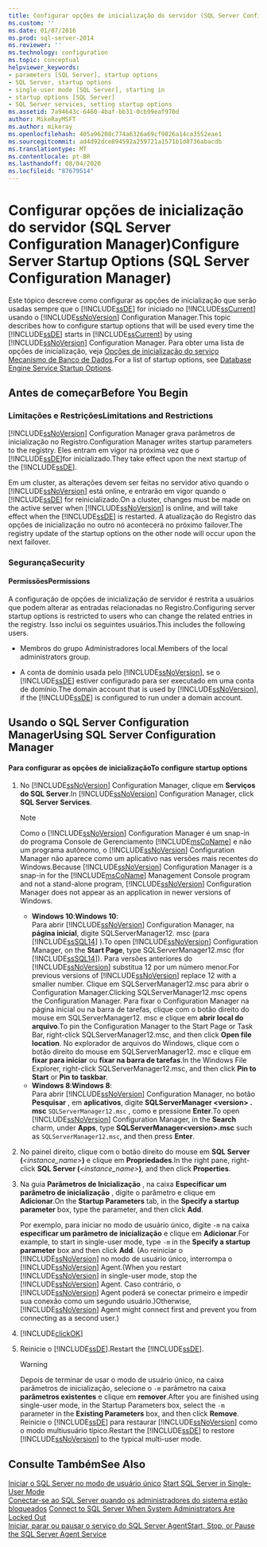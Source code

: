 ```yaml
---
title: Configurar opções de inicialização do servidor (SQL Server Configuration Manager) | Microsoft Docs
ms.custom: ''
ms.date: 01/07/2016
ms.prod: sql-server-2014
ms.reviewer: ''
ms.technology: configuration
ms.topic: conceptual
helpviewer_keywords:
- parameters [SQL Server], startup options
- SQL Server, startup options
- single-user mode [SQL Server], starting in
- startup options [SQL Server]
- SQL Server services, setting startup options
ms.assetid: 7a94643c-6460-4baf-bb31-0cb99eaf970d
author: MikeRayMSFT
ms.author: mikeray
ms.openlocfilehash: 405a96208c774a6326a69cf9826a14ca3552eae1
ms.sourcegitcommit: ad4d92dce894592a259721a1571b1d8736abacdb
ms.translationtype: MT
ms.contentlocale: pt-BR
ms.lasthandoff: 08/04/2020
ms.locfileid: "87679514"
---
```

# <a name="configure-server-startup-options-sql-server-configuration-manager"></a><span data-ttu-id="3a517-102">Configurar opções de inicialização do servidor (SQL Server Configuration Manager)</span><span class="sxs-lookup"><span data-stu-id="3a517-102">Configure Server Startup Options (SQL Server Configuration Manager)</span></span>
  <span data-ttu-id="3a517-103">Este tópico descreve como configurar as opções de inicialização que serão usadas sempre que o [!INCLUDE[ssDE](../../includes/ssde-md.md)] for iniciado no [!INCLUDE[ssCurrent](../../includes/sscurrent-md.md)] usando o [!INCLUDE[ssNoVersion](../../includes/ssnoversion-md.md)] Configuration Manager.</span><span class="sxs-lookup"><span data-stu-id="3a517-103">This topic describes how to configure startup options that will be used every time the [!INCLUDE[ssDE](../../includes/ssde-md.md)] starts in [!INCLUDE[ssCurrent](../../includes/sscurrent-md.md)] by using [!INCLUDE[ssNoVersion](../../includes/ssnoversion-md.md)] Configuration Manager.</span></span> <span data-ttu-id="3a517-104">Para obter uma lista de opções de inicialização, veja [Opções de inicialização do serviço Mecanismo de Banco de Dados](database-engine-service-startup-options.md).</span><span class="sxs-lookup"><span data-stu-id="3a517-104">For a list of startup options, see [Database Engine Service Startup Options](database-engine-service-startup-options.md).</span></span>  
  
##  <a name="before-you-begin"></a><a name="BeforeYouBegin"></a> <span data-ttu-id="3a517-105">Antes de começar</span><span class="sxs-lookup"><span data-stu-id="3a517-105">Before You Begin</span></span>  
  
### <a name="limitations-and-restrictions"></a><span data-ttu-id="3a517-106">Limitações e Restrições</span><span class="sxs-lookup"><span data-stu-id="3a517-106">Limitations and Restrictions</span></span>  
 [!INCLUDE[ssNoVersion](../../includes/ssnoversion-md.md)] <span data-ttu-id="3a517-107">Configuration Manager grava parâmetros de inicialização no Registro.</span><span class="sxs-lookup"><span data-stu-id="3a517-107">Configuration Manager writes startup parameters to the registry.</span></span> <span data-ttu-id="3a517-108">Eles entram em vigor na próxima vez que o [!INCLUDE[ssDE](../../includes/ssde-md.md)]for inicializado.</span><span class="sxs-lookup"><span data-stu-id="3a517-108">They take effect upon the next startup of the [!INCLUDE[ssDE](../../includes/ssde-md.md)].</span></span>  
  
 <span data-ttu-id="3a517-109">Em um cluster, as alterações devem ser feitas no servidor ativo quando o [!INCLUDE[ssNoVersion](../../includes/ssnoversion-md.md)] está online, e entrarão em vigor quando o [!INCLUDE[ssDE](../../includes/ssde-md.md)] for reinicializado.</span><span class="sxs-lookup"><span data-stu-id="3a517-109">On a cluster, changes must be made on the active server when [!INCLUDE[ssNoVersion](../../includes/ssnoversion-md.md)] is online, and will take effect when the [!INCLUDE[ssDE](../../includes/ssde-md.md)] is restarted.</span></span> <span data-ttu-id="3a517-110">A atualização do Registro das opções de inicialização no outro nó acontecerá no próximo failover.</span><span class="sxs-lookup"><span data-stu-id="3a517-110">The registry update of the startup options on the other node will occur upon the next failover.</span></span>  
  
###  <a name="security"></a><a name="Security"></a> <span data-ttu-id="3a517-111">Segurança</span><span class="sxs-lookup"><span data-stu-id="3a517-111">Security</span></span>  
  
####  <a name="permissions"></a><a name="Permissions"></a> <span data-ttu-id="3a517-112">Permissões</span><span class="sxs-lookup"><span data-stu-id="3a517-112">Permissions</span></span>  
 <span data-ttu-id="3a517-113">A configuração de opções de inicialização de servidor é restrita a usuários que podem alterar as entradas relacionadas no Registro.</span><span class="sxs-lookup"><span data-stu-id="3a517-113">Configuring server startup options is restricted to users who can change the related entries in the registry.</span></span> <span data-ttu-id="3a517-114">Isso inclui os seguintes usuários.</span><span class="sxs-lookup"><span data-stu-id="3a517-114">This includes the following users.</span></span>  
  
-   <span data-ttu-id="3a517-115">Membros do grupo Administradores local.</span><span class="sxs-lookup"><span data-stu-id="3a517-115">Members of the local administrators group.</span></span>  
  
-   <span data-ttu-id="3a517-116">A conta de domínio usada pelo [!INCLUDE[ssNoVersion](../../includes/ssnoversion-md.md)], se o [!INCLUDE[ssDE](../../includes/ssde-md.md)] estiver configurado para ser executado em uma conta de domínio.</span><span class="sxs-lookup"><span data-stu-id="3a517-116">The domain account that is used by [!INCLUDE[ssNoVersion](../../includes/ssnoversion-md.md)], if the [!INCLUDE[ssDE](../../includes/ssde-md.md)] is configured to run under a domain account.</span></span>  
  
##  <a name="using-sql-server-configuration-manager"></a><a name="SSMSProcedure"></a> <span data-ttu-id="3a517-117">Usando o SQL Server Configuration Manager</span><span class="sxs-lookup"><span data-stu-id="3a517-117">Using SQL Server Configuration Manager</span></span>  
  
#### <a name="to-configure-startup-options"></a><span data-ttu-id="3a517-118">Para configurar as opções de inicialização</span><span class="sxs-lookup"><span data-stu-id="3a517-118">To configure startup options</span></span>  
  
1.  <span data-ttu-id="3a517-119">No [!INCLUDE[ssNoVersion](../../includes/ssnoversion-md.md)] Configuration Manager, clique em **Serviços do SQL Server**.</span><span class="sxs-lookup"><span data-stu-id="3a517-119">In [!INCLUDE[ssNoVersion](../../includes/ssnoversion-md.md)] Configuration Manager, click **SQL Server Services**.</span></span>  
  
    > [!NOTE]  
    >  <span data-ttu-id="3a517-120">Como o [!INCLUDE[ssNoVersion](../../includes/ssnoversion-md.md)] Configuration Manager é um snap-in do programa Console de Gerenciamento [!INCLUDE[msCoName](../../includes/msconame-md.md)] e não um programa autônomo, o [!INCLUDE[ssNoVersion](../../includes/ssnoversion-md.md)] Configuration Manager não aparece como um aplicativo nas versões mais recentes do Windows.</span><span class="sxs-lookup"><span data-stu-id="3a517-120">Because [!INCLUDE[ssNoVersion](../../includes/ssnoversion-md.md)] Configuration Manager is a snap-in for the [!INCLUDE[msCoName](../../includes/msconame-md.md)] Management Console program and not a stand-alone program, [!INCLUDE[ssNoVersion](../../includes/ssnoversion-md.md)] Configuration Manager does not appear as an application in newer versions of Windows.</span></span>  
    >   
    >  -   <span data-ttu-id="3a517-121">**Windows 10**:</span><span class="sxs-lookup"><span data-stu-id="3a517-121">**Windows 10**:</span></span>  
    >          <span data-ttu-id="3a517-122">Para abrir [!INCLUDE[ssNoVersion](../../includes/ssnoversion-md.md)] Configuration Manager, na **página inicial**, digite SQLServerManager12. msc (para [!INCLUDE[ssSQL14](../../includes/sssql14-md.md)] ).</span><span class="sxs-lookup"><span data-stu-id="3a517-122">To open [!INCLUDE[ssNoVersion](../../includes/ssnoversion-md.md)] Configuration Manager, on the **Start Page**, type SQLServerManager12.msc (for [!INCLUDE[ssSQL14](../../includes/sssql14-md.md)]).</span></span> <span data-ttu-id="3a517-123">Para versões anteriores do [!INCLUDE[ssNoVersion](../../includes/ssnoversion-md.md)] substitua 12 por um número menor.</span><span class="sxs-lookup"><span data-stu-id="3a517-123">For previous versions of [!INCLUDE[ssNoVersion](../../includes/ssnoversion-md.md)] replace 12 with a smaller number.</span></span> <span data-ttu-id="3a517-124">Clique em SQLServerManager12.msc para abrir o Configuration Manager.</span><span class="sxs-lookup"><span data-stu-id="3a517-124">Clicking SQLServerManager12.msc opens the Configuration Manager.</span></span> <span data-ttu-id="3a517-125">Para fixar o Configuration Manager na página inicial ou na barra de tarefas, clique com o botão direito do mouse em SQLServerManager12. msc e clique em **abrir local do arquivo**.</span><span class="sxs-lookup"><span data-stu-id="3a517-125">To pin the Configuration Manager to the Start Page or Task Bar, right-click SQLServerManager12.msc, and then click **Open file location**.</span></span> <span data-ttu-id="3a517-126">No explorador de arquivos do Windows, clique com o botão direito do mouse em SQLServerManager12. msc e clique em **fixar para iniciar** ou **fixar na barra de tarefas**.</span><span class="sxs-lookup"><span data-stu-id="3a517-126">In the Windows File Explorer, right-click SQLServerManager12.msc, and then click **Pin to Start** or **Pin to taskbar**.</span></span>  
    > -   <span data-ttu-id="3a517-127">**Windows 8**:</span><span class="sxs-lookup"><span data-stu-id="3a517-127">**Windows 8**:</span></span>  
    >          <span data-ttu-id="3a517-128">Para abrir [!INCLUDE[ssNoVersion](../../includes/ssnoversion-md.md)] Configuration Manager, no botão **Pesquisar** , em **aplicativos**, digite **SQLServerManager \<version> . msc** `SQLServerManager12.msc` , como e pressione **Enter**.</span><span class="sxs-lookup"><span data-stu-id="3a517-128">To open [!INCLUDE[ssNoVersion](../../includes/ssnoversion-md.md)] Configuration Manager, in the **Search** charm, under **Apps**, type **SQLServerManager\<version>.msc** such as `SQLServerManager12.msc`, and then press **Enter**.</span></span>  
  
2.  <span data-ttu-id="3a517-129">No painel direito, clique com o botão direito do mouse em **SQL Server (***<instance_name>***)** e clique em **Propriedades**.</span><span class="sxs-lookup"><span data-stu-id="3a517-129">In the right pane, right-click **SQL Server (***<instance_name>***)**, and then click **Properties**.</span></span>  
  
3.  <span data-ttu-id="3a517-130">Na guia **Parâmetros de Inicialização** , na caixa **Especificar um parâmetro de inicialização** , digite o parâmetro e clique em **Adicionar**.</span><span class="sxs-lookup"><span data-stu-id="3a517-130">On the **Startup Parameters** tab, in the **Specify a startup parameter** box, type the parameter, and then click **Add**.</span></span>  
  
     <span data-ttu-id="3a517-131">Por exemplo, para iniciar no modo de usuário único, digite `-m` na caixa **especificar um parâmetro de inicialização** e clique em **Adicionar**.</span><span class="sxs-lookup"><span data-stu-id="3a517-131">For example, to start in single-user mode, type `-m` in the **Specify a startup parameter** box and then click **Add**.</span></span> <span data-ttu-id="3a517-132">(Ao reiniciar o [!INCLUDE[ssNoVersion](../../includes/ssnoversion-md.md)] no modo de usuário único, interrompa o [!INCLUDE[ssNoVersion](../../includes/ssnoversion-md.md)] Agent.</span><span class="sxs-lookup"><span data-stu-id="3a517-132">(When you restart [!INCLUDE[ssNoVersion](../../includes/ssnoversion-md.md)] in single-user mode, stop the [!INCLUDE[ssNoVersion](../../includes/ssnoversion-md.md)] Agent.</span></span> <span data-ttu-id="3a517-133">Caso contrário, o [!INCLUDE[ssNoVersion](../../includes/ssnoversion-md.md)] Agent poderá se conectar primeiro e impedir sua conexão como um segundo usuário.)</span><span class="sxs-lookup"><span data-stu-id="3a517-133">Otherwise, [!INCLUDE[ssNoVersion](../../includes/ssnoversion-md.md)] Agent might connect first and prevent you from connecting as a second user.)</span></span>  
  
4.  [!INCLUDE[clickOK](../../includes/clickok-md.md)]  
  
5.  <span data-ttu-id="3a517-134">Reinicie o [!INCLUDE[ssDE](../../includes/ssde-md.md)].</span><span class="sxs-lookup"><span data-stu-id="3a517-134">Restart the [!INCLUDE[ssDE](../../includes/ssde-md.md)].</span></span>  
  
    > [!WARNING]  
    >  <span data-ttu-id="3a517-135">Depois de terminar de usar o modo de usuário único, na caixa parâmetros de inicialização, selecione o `-m` parâmetro na caixa **parâmetros existentes** e clique em **remover**.</span><span class="sxs-lookup"><span data-stu-id="3a517-135">After you are finished using single-user mode, in the Startup Parameters box, select the `-m` parameter in the **Existing Parameters** box, and then click **Remove**.</span></span> <span data-ttu-id="3a517-136">Reinicie o [!INCLUDE[ssDE](../../includes/ssde-md.md)] para restaurar [!INCLUDE[ssNoVersion](../../includes/ssnoversion-md.md)] como o modo multiusuário típico.</span><span class="sxs-lookup"><span data-stu-id="3a517-136">Restart the [!INCLUDE[ssDE](../../includes/ssde-md.md)] to restore [!INCLUDE[ssNoVersion](../../includes/ssnoversion-md.md)] to the typical multi-user mode.</span></span>  
  
## <a name="see-also"></a><span data-ttu-id="3a517-137">Consulte Também</span><span class="sxs-lookup"><span data-stu-id="3a517-137">See Also</span></span>  
 <span data-ttu-id="3a517-138">[Iniciar o SQL Server no modo de usuário único](start-sql-server-in-single-user-mode.md) </span><span class="sxs-lookup"><span data-stu-id="3a517-138">[Start SQL Server in Single-User Mode](start-sql-server-in-single-user-mode.md) </span></span>  
 <span data-ttu-id="3a517-139">[Conectar-se ao SQL Server quando os administradores do sistema estão bloqueados](connect-to-sql-server-when-system-administrators-are-locked-out.md) </span><span class="sxs-lookup"><span data-stu-id="3a517-139">[Connect to SQL Server When System Administrators Are Locked Out](connect-to-sql-server-when-system-administrators-are-locked-out.md) </span></span>  
 [<span data-ttu-id="3a517-140">Iniciar, parar ou pausar o serviço do SQL Server Agent</span><span class="sxs-lookup"><span data-stu-id="3a517-140">Start, Stop, or Pause the SQL Server Agent Service</span></span>](../../ssms/agent/start-stop-or-pause-the-sql-server-agent-service.md)  
  
  
